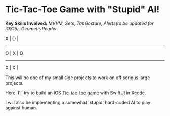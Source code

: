 # Tic-Tac-Toe Game with "Stupid" AI!
**Key Skills Involved:** *MVVM, Sets, TapGesture, Alerts(to be updated for iOS15), GeometryReader.*

 X | O | 
_________
 O | X | O 
_________
 X | X |  

This will be one of my small side projects to work on off serious large projects.

Here, I'll try to build an iOS [Tic-tac-toe game](https://en.wikipedia.org/wiki/Tic-tac-toe) with SwiftUI in Xcode. 

I will also be implementing a somewhat 'stupid' hard-coded AI to play against human.
